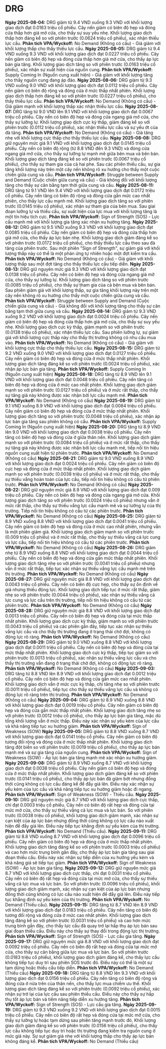 # DRG

**Ngày 2025-08-04:** DRG giảm từ 9.4 VND xuống 9.3 VND với khối lượng giao dịch đạt 0.0163 triệu cổ phiếu. Cây nến giảm có biên độ hẹp và đóng cửa thấp hơn giá mở cửa, cho thấy sự suy yếu nhẹ. Khối lượng giao dịch thấp hơn đáng kể so với phiên trước (0.0624 triệu cổ phiếu), xác nhận thiếu lực cầu. **Phân tích VPA/Wyckoff:** No Demand (Không có cầu) - Giá giảm với khối lượng thấp cho thấy thiếu lực cầu.
**Ngày 2025-08-05:** DRG giảm từ 9.4 VND xuống 9.3 VND với khối lượng giao dịch đạt 0.0227 triệu cổ phiếu. Cây nến giảm có biên độ hẹp và đóng cửa thấp hơn giá mở cửa, cho thấy áp lực bán gia tăng. Khối lượng giao dịch tăng so với phiên trước (0.0163 triệu cổ phiếu), xác nhận sự xuất hiện của nguồn cung. **Phân tích VPA/Wyckoff:** Supply Coming In (Nguồn cung xuất hiện) - Giá giảm với khối lượng tăng cho thấy nguồn cung đang áp đảo.
**Ngày 2025-08-06:** DRG giảm từ 9.3 VND xuống 9.0 VND với khối lượng giao dịch đạt 0.0112 triệu cổ phiếu. Cây nến giảm có biên độ rộng và đóng cửa ở mức thấp nhất phiên. Khối lượng giao dịch thấp hơn đáng kể so với phiên trước (0.0227 triệu cổ phiếu), cho thấy thiếu lực cầu. **Phân tích VPA/Wyckoff:** No Demand (Không có cầu) - Giá giảm mạnh với khối lượng thấp xác nhận thiếu lực cầu.
**Ngày 2025-08-07:** DRG tăng từ 9.0 VND lên 9.1 VND với khối lượng giao dịch đạt 0.0067 triệu cổ phiếu. Cây nến có biên độ hẹp và đóng cửa ngang giá mở cửa, cho thấy sự lưỡng lự. Khối lượng giao dịch cực kỳ thấp, giảm đáng kể so với phiên trước (0.0112 triệu cổ phiếu), xác nhận thiếu lực cầu và sự yếu ớt của đà tăng. **Phân tích VPA/Wyckoff:** No Demand (Không có cầu) - Giá tăng nhẹ với khối lượng cực thấp cho thấy thiếu lực cầu.
**Ngày 2025-08-08:** DRG giữ nguyên mức giá 9.1 VND với khối lượng giao dịch đạt 0.0145 triệu cổ phiếu. Cây nến có biên độ rộng (từ 8.8 VND đến 9.3 VND) và đóng cửa ngang giá mở cửa, cho thấy sự lưỡng lự mạnh mẽ giữa bên mua và bên bán. Khối lượng giao dịch tăng đáng kể so với phiên trước (0.0067 triệu cổ phiếu), cho thấy sự tham gia của cả hai phe. Sau các phiên thiếu cầu, sự gia tăng khối lượng này trên một cây nến không rõ xu hướng cho thấy một cuộc chiến giữa cung và cầu. **Phân tích VPA/Wyckoff:** Struggle between Supply and Demand (Cuộc chiến giữa cung và cầu) - Giá không đổi với khối lượng tăng cho thấy sự cân bằng tạm thời giữa cung và cầu.
**Ngày 2025-08-11:** DRG tăng từ 9.1 VND lên 9.4 VND với khối lượng giao dịch đạt 0.0172 triệu cổ phiếu. Cây nến tăng có biên độ rộng và đóng cửa gần mức cao nhất phiên, cho thấy lực cầu mạnh mẽ. Khối lượng giao dịch tăng so với phiên trước (0.0145 triệu cổ phiếu), xác nhận sự tham gia của bên mua. Sau giai đoạn lưỡng lự và thiếu cầu, sự xuất hiện của lực mua với khối lượng tăng là một tín hiệu tích cực. **Phân tích VPA/Wyckoff:** Sign of Strength (SOS) - Lực cầu mạnh mẽ với khối lượng gia tăng xác nhận xu hướng tăng.
**Ngày 2025-08-12:** DRG giảm từ 9.5 VND xuống 9.3 VND với khối lượng giao dịch đạt 0.0085 triệu cổ phiếu. Cây nến giảm có biên độ hẹp và đóng cửa thấp hơn giá mở cửa, cho thấy áp lực bán nhẹ. Khối lượng giao dịch giảm đáng kể so với phiên trước (0.0172 triệu cổ phiếu), cho thấy thiếu lực cầu theo sau đà tăng của phiên trước. Sau một phiên "Sign of Strength", sự giảm giá với khối lượng thấp này có thể là một phản ứng tự nhiên hoặc một đợt kiểm tra cầu. **Phân tích VPA/Wyckoff:** No Demand (Không có cầu) - Giá giảm với khối lượng thấp sau một đợt tăng cho thấy thiếu lực cầu tiếp diễn.
**Ngày 2025-08-13:** DRG giữ nguyên mức giá 9.3 VND với khối lượng giao dịch đạt 0.0138 triệu cổ phiếu. Cây nến có biên độ hẹp và đóng cửa ngang giá mở cửa, cho thấy sự lưỡng lự. Khối lượng giao dịch tăng so với phiên trước (0.0085 triệu cổ phiếu), cho thấy sự tham gia của cả bên mua và bên bán. Sau phiên giảm giá với khối lượng thấp, sự gia tăng khối lượng này trên một cây nến không rõ xu hướng cho thấy một cuộc chiến giữa cung và cầu. **Phân tích VPA/Wyckoff:** Struggle between Supply and Demand (Cuộc chiến giữa cung và cầu) - Giá không đổi với khối lượng tăng cho thấy sự cân bằng tạm thời giữa cung và cầu.
**Ngày 2025-08-14:** DRG giảm từ 9.3 VND xuống 9.2 VND với khối lượng giao dịch đạt 0.0024 triệu cổ phiếu. Cây nến giảm có biên độ hẹp và đóng cửa thấp hơn giá mở cửa, cho thấy sự suy yếu nhẹ. Khối lượng giao dịch cực kỳ thấp, giảm mạnh so với phiên trước (0.0138 triệu cổ phiếu), xác nhận thiếu lực cầu. Sau phiên lưỡng lự, sự giảm giá với khối lượng cực thấp này cho thấy thị trường không có nhu cầu mua vào. **Phân tích VPA/Wyckoff:** No Demand (Không có cầu) - Giá giảm với khối lượng cực thấp cho thấy thiếu lực cầu.
**Ngày 2025-08-15:** DRG giảm từ 9.2 VND xuống 9.0 VND với khối lượng giao dịch đạt 0.0127 triệu cổ phiếu. Cây nến giảm có biên độ hẹp và đóng cửa ở mức thấp nhất phiên. Khối lượng giao dịch tăng đáng kể so với phiên trước (0.0024 triệu cổ phiếu), xác nhận áp lực bán gia tăng. **Phân tích VPA/Wyckoff:** Supply Coming In (Nguồn cung xuất hiện)
**Ngày 2025-08-18:** DRG tăng từ 8.9 VND lên 9.1 VND với khối lượng giao dịch đạt 0.0048 triệu cổ phiếu. Cây nến tăng có biên độ hẹp và đóng cửa ở mức cao nhất phiên. Khối lượng giao dịch giảm mạnh so với phiên trước (0.0127 triệu cổ phiếu) và ở mức rất thấp, cho thấy sự tăng giá này không được xác nhận bởi lực cầu mạnh mẽ. **Phân tích VPA/Wyckoff:** No Demand (Không có cầu)
**Ngày 2025-08-19:** DRG giảm từ 9.1 VND xuống 8.9 VND với khối lượng giao dịch đạt 0.0084 triệu cổ phiếu. Cây nến giảm có biên độ hẹp và đóng cửa ở mức thấp nhất phiên. Khối lượng giao dịch tăng so với phiên trước (0.0048 triệu cổ phiếu), xác nhận áp lực bán gia tăng sau phiên không có cầu. **Phân tích VPA/Wyckoff:** Supply Coming In (Nguồn cung xuất hiện)
**Ngày 2025-08-20:** DRG tăng từ 8.9 VND lên 9.0 VND với khối lượng giao dịch đạt 0.0038 triệu cổ phiếu. Cây nến tăng có biên độ hẹp và đóng cửa ở giữa thân nến. Khối lượng giao dịch giảm mạnh so với phiên trước (0.0084 triệu cổ phiếu) và ở mức rất thấp, cho thấy sự tăng giá này không được xác nhận bởi lực cầu mạnh mẽ, tiếp nối tín hiệu nguồn cung xuất hiện từ phiên trước. **Phân tích VPA/Wyckoff:** No Demand (Không có cầu)
**Ngày 2025-08-21:** DRG giảm từ 9.0 VND xuống 8.9 VND với khối lượng giao dịch đạt 0.0024 triệu cổ phiếu. Cây nến giảm có biên độ cực hẹp và đóng cửa ở mức thấp nhất phiên. Khối lượng giao dịch giảm mạnh so với phiên trước (0.0038 triệu cổ phiếu) và ở mức rất thấp, cho thấy sự thiếu vắng hoàn toàn của lực cầu, tiếp nối tín hiệu không có cầu từ phiên trước. **Phân tích VPA/Wyckoff:** No Demand (Không có cầu)
**Ngày 2025-08-22:** DRG giữ nguyên mức giá 8.9 VND với khối lượng giao dịch đạt 0.009 triệu cổ phiếu. Cây nến có biên độ hẹp và đóng cửa ngang giá mở cửa. Khối lượng giao dịch tăng so với phiên trước (0.0024 triệu cổ phiếu) nhưng vẫn ở mức rất thấp, cho thấy sự thiếu vắng lực cầu mạnh mẽ và sự lưỡng lự của thị trường. Tiếp nối tín hiệu không có cầu từ các phiên trước. **Phân tích VPA/Wyckoff:** No Demand (Không có cầu)
**Ngày 2025-08-25:** DRG giảm từ 8.9 VND xuống 8.8 VND với khối lượng giao dịch đạt 0.0041 triệu cổ phiếu. Cây nến giảm có biên độ hẹp và đóng cửa ở mức cao nhất phiên, nhưng vẫn là một phiên giảm giá. Khối lượng giao dịch giảm mạnh so với phiên trước (0.009 triệu cổ phiếu) và ở mức rất thấp, cho thấy sự thiếu vắng cả lực cung và lực cầu, tiếp nối tín hiệu không có cầu từ các phiên trước. **Phân tích VPA/Wyckoff:** No Demand (Không có cầu)
**Ngày 2025-08-26:** DRG giảm nhẹ từ 8.9 VND xuống 8.8 VND với khối lượng giao dịch đạt 0.0044 triệu cổ phiếu. Cây nến có biên độ hẹp và đóng cửa gần mức thấp nhất phiên. Khối lượng giao dịch tăng nhẹ so với phiên trước (0.0041 triệu cổ phiếu) nhưng vẫn ở mức rất thấp, tiếp tục xác nhận sự thiếu vắng lực cầu mạnh mẽ trên thị trường. **Phân tích VPA/Wyckoff:** No Demand (Không có cầu)
**Ngày 2025-08-27:** DRG giữ nguyên mức giá 8.8 VND với khối lượng giao dịch đạt 0.0043 triệu cổ phiếu. Cây nến có biên độ cực hẹp, cho thấy sự ổn định về giá nhưng thiếu động lực. Khối lượng giao dịch tiếp tục ở mức rất thấp, giảm nhẹ so với phiên trước (0.0044 triệu cổ phiếu), xác nhận sự thiếu vắng cả lực cung và lực cầu trên thị trường, tiếp nối tín hiệu không có cầu từ các phiên trước. **Phân tích VPA/Wyckoff:** No Demand (Không có cầu)
**Ngày 2025-08-28:** DRG giữ nguyên mức giá 8.8 VND với khối lượng giao dịch đạt 0.0013 triệu cổ phiếu. Cây nến có biên độ hẹp và đóng cửa tại mức thấp nhất phiên. Khối lượng giao dịch cực kỳ thấp, giảm mạnh so với phiên trước (0.0043 triệu cổ phiếu) và các phiên gần đây, tiếp tục xác nhận sự thiếu vắng lực cầu và cho thấy thị trường đang ở trạng thái chờ đợi, không có động lực rõ ràng. **Phân tích VPA/Wyckoff:** No Demand (Không có cầu)
**Ngày 2025-08-29:** DRG giảm từ 9.0 VND xuống 8.8 VND với khối lượng giao dịch đạt 0.0011 triệu cổ phiếu. Cây nến có biên độ hẹp và đóng cửa tại mức thấp nhất phiên. Khối lượng giao dịch cực kỳ thấp, tiếp tục giảm so với phiên trước (0.0013 triệu cổ phiếu), xác nhận sự thiếu vắng lực cầu và cho thấy thị trường vẫn đang ở trạng thái chờ đợi, không có động lực rõ ràng. **Phân tích VPA/Wyckoff:** No Demand (Không có cầu)
**Ngày 2025-09-03:** DRG tăng từ 8.8 VND lên 8.9 VND với khối lượng giao dịch đạt 0.0012 triệu cổ phiếu. Cây nến có biên độ hẹp và đóng cửa gần mức cao nhất phiên. Khối lượng giao dịch vẫn ở mức cực kỳ thấp, chỉ tăng nhẹ so với phiên trước (0.0011 triệu cổ phiếu), tiếp tục cho thấy sự thiếu vắng lực cầu và không có động lực rõ ràng trên thị trường. **Phân tích VPA/Wyckoff:** No Demand (Không có cầu)
**Ngày 2025-09-04:** DRG giảm từ 8.9 VND xuống 8.8 VND với khối lượng giao dịch đạt 0.0019 triệu cổ phiếu. Cây nến giảm có biên độ hẹp và đóng cửa gần mức thấp nhất phiên. Khối lượng giao dịch tăng nhẹ so với phiên trước (0.0012 triệu cổ phiếu), cho thấy áp lực bán gia tăng, mặc dù tổng khối lượng vẫn ở mức thấp. Điều này xác nhận sự yếu kém của lực cầu và khả năng tiếp tục xu hướng giảm. **Phân tích VPA/Wyckoff:** Sign of Weakness (SOW)
**Ngày 2025-09-05:** DRG giảm từ 8.8 VND xuống 8.7 VND với khối lượng giao dịch đạt 0.0141 triệu cổ phiếu. Cây nến giảm có biên độ tương đối rộng và đóng cửa ở mức thấp nhất phiên. Khối lượng giao dịch tăng đột biến so với phiên trước (0.0019 triệu cổ phiếu), cho thấy áp lực bán mạnh mẽ và sự gia tăng của nguồn cung. **Phân tích VPA/Wyckoff:** Sign of Weakness (SOW) - Áp lực bán gia tăng mạnh mẽ xác nhận xu hướng giảm.
**Ngày 2025-09-08:** DRG giảm từ 8.9 VND xuống 8.7 VND với khối lượng giao dịch đạt 0.0038 triệu cổ phiếu. Cây nến giảm có biên độ hẹp và đóng cửa ở mức thấp nhất phiên. Khối lượng giao dịch giảm đáng kể so với phiên trước (0.0141 triệu cổ phiếu), cho thấy áp lực bán đã giảm bớt nhưng đồng thời cũng không có lực cầu đáng kể để đẩy giá lên. Điều này xác nhận sự yếu kém của lực cầu và khả năng tiếp tục xu hướng giảm hoặc đi ngang. **Phân tích VPA/Wyckoff:** Sign of Weakness (SOW) - Thiếu cầu.
**Ngày 2025-09-10:** DRG giữ nguyên mức giá 8.7 VND với khối lượng giao dịch cực thấp, chỉ đạt 0.0003 triệu cổ phiếu. Cây nến có biên độ rất hẹp và đóng cửa tại mức mở cửa, cho thấy sự thiếu vắng cả lực mua và lực bán. So với phiên trước (0.0038 triệu cổ phiếu), khối lượng giao dịch giảm mạnh, xác nhận sự cạn kiệt của áp lực bán nhưng đồng thời cũng không có lực cầu nào xuất hiện để đẩy giá lên. Điều này tiếp tục khẳng định sự yếu kém của thị trường. **Phân tích VPA/Wyckoff:** No Demand (Thiếu cầu).
**Ngày 2025-09-11:** DRG giảm từ 8.8 VND xuống 8.7 VND với khối lượng giao dịch đạt 0.0096 triệu cổ phiếu. Cây nến giảm có biên độ hẹp và đóng cửa ở mức thấp nhất phiên. Khối lượng giao dịch tăng đáng kể so với phiên trước (0.0003 triệu cổ phiếu) và cao hơn mức trung bình gần đây, cho thấy áp lực bán gia tăng sau giai đoạn thiếu cầu. Điều này xác nhận sự tiếp diễn của xu hướng yếu kém và khả năng giá sẽ tiếp tục giảm. **Phân tích VPA/Wyckoff:** Sign of Weakness (SOW) - Áp lực bán gia tăng.
**Ngày 2025-09-12:** DRG giữ nguyên mức giá 8.7 VND với khối lượng giao dịch cực thấp, chỉ đạt 0.0031 triệu cổ phiếu. Cây nến có biên độ rất hẹp và đóng cửa tại mức mở cửa, cho thấy sự thiếu vắng cả lực mua và lực bán. So với phiên trước (0.0096 triệu cổ phiếu), khối lượng giao dịch giảm mạnh, xác nhận sự cạn kiệt của áp lực bán nhưng đồng thời cũng không có lực cầu nào xuất hiện để đẩy giá lên. Điều này tiếp tục khẳng định sự yếu kém của thị trường. **Phân tích VPA/Wyckoff:** No Demand (Thiếu cầu).
**Ngày 2025-09-15:** DRG tăng từ 8.7 VND lên 8.9 VND với khối lượng giao dịch đạt 0.0183 triệu cổ phiếu. Cây nến tăng có biên độ tương đối rộng và đóng cửa ở mức cao nhất phiên. Khối lượng giao dịch tăng đáng kể so với phiên trước (0.0031 triệu cổ phiếu) và cao hơn mức trung bình gần đây, cho thấy lực cầu đã quay trở lại hấp thụ áp lực bán sau giai đoạn thiếu cầu. Điều này cho thấy sự thay đổi trong động lực thị trường. **Phân tích VPA/Wyckoff:** Sign of Strength (SOS) - Lực cầu gia tăng.
**Ngày 2025-09-17:** DRG giữ nguyên mức giá 8.8 VND với khối lượng giao dịch đạt 0.0092 triệu cổ phiếu. Cây nến có biên độ rất hẹp và đóng cửa tại mức mở cửa, cho thấy sự cân bằng giữa lực mua và lực bán. So với phiên trước (0.0183 triệu cổ phiếu), khối lượng giao dịch giảm đáng kể, cho thấy lực cầu không tiếp tục duy trì sau phiên SOS trước đó. Điều này có thể là một sự tạm dừng hoặc thiếu cầu tiếp diễn. **Phân tích VPA/Wyckoff:** No Demand (Thiếu cầu)
**Ngày 2025-09-18:** DRG tăng từ 8.8 VND lên 9.3 VND với khối lượng giao dịch đạt 0.0156 triệu cổ phiếu. Cây nến tăng có biên độ rộng và đóng cửa ở nửa trên của thân nến, cho thấy lực mua chiếm ưu thế. Khối lượng giao dịch tăng đáng kể so với phiên trước (0.0092 triệu cổ phiếu), xác nhận sự trở lại của lực cầu sau phiên thiếu cầu. Điều này cho thấy sự hấp thụ tốt áp lực bán và tiềm năng tiếp diễn xu hướng tăng. **Phân tích VPA/Wyckoff:** Sign of Strength (SOS) - Lực cầu gia tăng.
**Ngày 2025-09-19:** DRG giảm từ 9.3 VND xuống 9.2 VND với khối lượng giao dịch đạt 0.0015 triệu cổ phiếu. Cây nến có biên độ rất hẹp và đóng cửa tại mức mở cửa, cho thấy sự lưỡng lự hoặc tạm dừng sau phiên tăng mạnh trước đó. Khối lượng giao dịch giảm đáng kể so với phiên trước (0.0156 triệu cổ phiếu), cho thấy lực cầu không tiếp tục duy trì hoặc thị trường đang kiểm tra nguồn cung ở mức giá này. Sự sụt giảm giá nhẹ với khối lượng thấp cho thấy áp lực bán không đáng kể. **Phân tích VPA/Wyckoff:** No Demand (Thiếu cầu)
